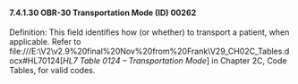 #### 7.4.1.30 OBR-30 Transportation Mode (ID) 00262

Definition: This field identifies how (or whether) to transport a patient, when applicable. Refer to file:///E:\V2\v2.9%20final%20Nov%20from%20Frank\V29_CH02C_Tables.docx#HL70124[_HL7 Table 0124 – Transportation Mode_] in Chapter 2C, Code Tables, for valid codes.
